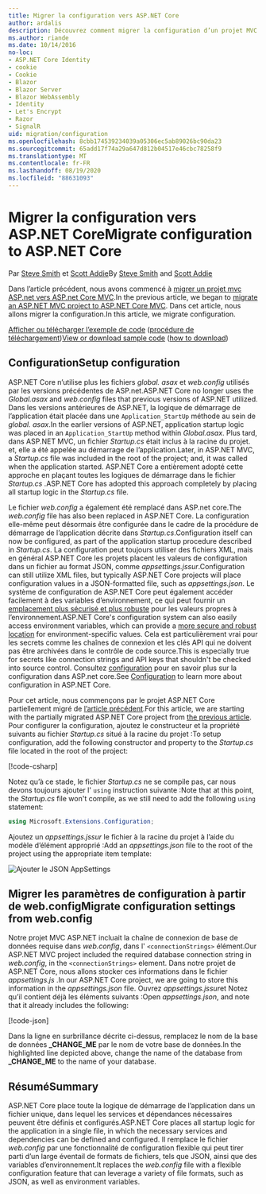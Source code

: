 ```yaml
---
title: Migrer la configuration vers ASP.NET Core
author: ardalis
description: Découvrez comment migrer la configuration d’un projet MVC ASP.NET vers un projet ASP.NET Core MVC.
ms.author: riande
ms.date: 10/14/2016
no-loc:
- ASP.NET Core Identity
- cookie
- Cookie
- Blazor
- Blazor Server
- Blazor WebAssembly
- Identity
- Let's Encrypt
- Razor
- SignalR
uid: migration/configuration
ms.openlocfilehash: 8cbb174539234039a05306ec5ab89026bc90da23
ms.sourcegitcommit: 65add17f74a29a647d812b04517e46cbc78258f9
ms.translationtype: MT
ms.contentlocale: fr-FR
ms.lasthandoff: 08/19/2020
ms.locfileid: "88631093"
---
```

# <a name="migrate-configuration-to-aspnet-core"></a><span data-ttu-id="ed7f3-103">Migrer la configuration vers ASP.NET Core</span><span class="sxs-lookup"><span data-stu-id="ed7f3-103">Migrate configuration to ASP.NET Core</span></span>

<span data-ttu-id="ed7f3-104">Par [Steve Smith](https://ardalis.com/) et [Scott Addie](https://scottaddie.com)</span><span class="sxs-lookup"><span data-stu-id="ed7f3-104">By [Steve Smith](https://ardalis.com/) and [Scott Addie](https://scottaddie.com)</span></span>

<span data-ttu-id="ed7f3-105">Dans l’article précédent, nous avons commencé à [migrer un projet mvc ASP.net vers ASP.net Core MVC](xref:migration/mvc).</span><span class="sxs-lookup"><span data-stu-id="ed7f3-105">In the previous article, we began to [migrate an ASP.NET MVC project to ASP.NET Core MVC](xref:migration/mvc).</span></span> <span data-ttu-id="ed7f3-106">Dans cet article, nous allons migrer la configuration.</span><span class="sxs-lookup"><span data-stu-id="ed7f3-106">In this article, we migrate configuration.</span></span>

<span data-ttu-id="ed7f3-107">[Afficher ou télécharger l’exemple de code](https://github.com/dotnet/AspNetCore.Docs/tree/master/aspnetcore/migration/configuration/samples) ([procédure de téléchargement](xref:index#how-to-download-a-sample))</span><span class="sxs-lookup"><span data-stu-id="ed7f3-107">[View or download sample code](https://github.com/dotnet/AspNetCore.Docs/tree/master/aspnetcore/migration/configuration/samples) ([how to download](xref:index#how-to-download-a-sample))</span></span>

## <a name="setup-configuration"></a><span data-ttu-id="ed7f3-108">Configuration</span><span class="sxs-lookup"><span data-stu-id="ed7f3-108">Setup configuration</span></span>

<span data-ttu-id="ed7f3-109">ASP.NET Core n’utilise plus les fichiers *global. asax* et *web.config* utilisés par les versions précédentes de ASP.net.</span><span class="sxs-lookup"><span data-stu-id="ed7f3-109">ASP.NET Core no longer uses the *Global.asax* and *web.config* files that previous versions of ASP.NET utilized.</span></span> <span data-ttu-id="ed7f3-110">Dans les versions antérieures de ASP.NET, la logique de démarrage de l’application était placée dans une `Application_StartUp` méthode au sein de *global. asax*.</span><span class="sxs-lookup"><span data-stu-id="ed7f3-110">In the earlier versions of ASP.NET, application startup logic was placed in an `Application_StartUp` method within *Global.asax*.</span></span> <span data-ttu-id="ed7f3-111">Plus tard, dans ASP.NET MVC, un fichier *Startup.cs* était inclus à la racine du projet. et, elle a été appelée au démarrage de l’application.</span><span class="sxs-lookup"><span data-stu-id="ed7f3-111">Later, in ASP.NET MVC, a *Startup.cs* file was included in the root of the project; and, it was called when the application started.</span></span> <span data-ttu-id="ed7f3-112">ASP.NET Core a entièrement adopté cette approche en plaçant toutes les logiques de démarrage dans le fichier *Startup.cs* .</span><span class="sxs-lookup"><span data-stu-id="ed7f3-112">ASP.NET Core has adopted this approach completely by placing all startup logic in the *Startup.cs* file.</span></span>

<span data-ttu-id="ed7f3-113">Le fichier *web.config* a également été remplacé dans ASP.net core.</span><span class="sxs-lookup"><span data-stu-id="ed7f3-113">The *web.config* file has also been replaced in ASP.NET Core.</span></span> <span data-ttu-id="ed7f3-114">La configuration elle-même peut désormais être configurée dans le cadre de la procédure de démarrage de l’application décrite dans *Startup.cs*.</span><span class="sxs-lookup"><span data-stu-id="ed7f3-114">Configuration itself can now be configured, as part of the application startup procedure described in *Startup.cs*.</span></span> <span data-ttu-id="ed7f3-115">La configuration peut toujours utiliser des fichiers XML, mais en général ASP.NET Core les projets placent les valeurs de configuration dans un fichier au format JSON, comme *appsettings.jssur*.</span><span class="sxs-lookup"><span data-stu-id="ed7f3-115">Configuration can still utilize XML files, but typically ASP.NET Core projects will place configuration values in a JSON-formatted file, such as *appsettings.json*.</span></span> <span data-ttu-id="ed7f3-116">Le système de configuration de ASP.NET Core peut également accéder facilement à des variables d’environnement, ce qui peut fournir un [emplacement plus sécurisé et plus robuste](xref:security/app-secrets) pour les valeurs propres à l’environnement.</span><span class="sxs-lookup"><span data-stu-id="ed7f3-116">ASP.NET Core's configuration system can also easily access environment variables, which can provide a [more secure and robust location](xref:security/app-secrets) for environment-specific values.</span></span> <span data-ttu-id="ed7f3-117">Cela est particulièrement vrai pour les secrets comme les chaînes de connexion et les clés API qui ne doivent pas être archivées dans le contrôle de code source.</span><span class="sxs-lookup"><span data-stu-id="ed7f3-117">This is especially true for secrets like connection strings and API keys that shouldn't be checked into source control.</span></span> <span data-ttu-id="ed7f3-118">Consultez [configuration](xref:fundamentals/configuration/index) pour en savoir plus sur la configuration dans ASP.net core.</span><span class="sxs-lookup"><span data-stu-id="ed7f3-118">See [Configuration](xref:fundamentals/configuration/index) to learn more about configuration in ASP.NET Core.</span></span>

<span data-ttu-id="ed7f3-119">Pour cet article, nous commençons par le projet ASP.NET Core partiellement migré de [l’article précédent](xref:migration/mvc).</span><span class="sxs-lookup"><span data-stu-id="ed7f3-119">For this article, we are starting with the partially migrated ASP.NET Core project from [the previous article](xref:migration/mvc).</span></span> <span data-ttu-id="ed7f3-120">Pour configurer la configuration, ajoutez le constructeur et la propriété suivants au fichier *Startup.cs* situé à la racine du projet :</span><span class="sxs-lookup"><span data-stu-id="ed7f3-120">To setup configuration, add the following constructor and property to the *Startup.cs* file located in the root of the project:</span></span>

[!code-csharp[](configuration/samples/WebApp1/src/WebApp1/Startup.cs?range=11-16)]

<span data-ttu-id="ed7f3-121">Notez qu’à ce stade, le fichier *Startup.cs* ne se compile pas, car nous devons toujours ajouter l' `using` instruction suivante :</span><span class="sxs-lookup"><span data-stu-id="ed7f3-121">Note that at this point, the *Startup.cs* file won't compile, as we still need to add the following `using` statement:</span></span>

```csharp
using Microsoft.Extensions.Configuration;
```

<span data-ttu-id="ed7f3-122">Ajoutez un *appsettings.jssur* le fichier à la racine du projet à l’aide du modèle d’élément approprié :</span><span class="sxs-lookup"><span data-stu-id="ed7f3-122">Add an *appsettings.json* file to the root of the project using the appropriate item template:</span></span>

![Ajouter le JSON AppSettings](configuration/_static/add-appsettings-json.png)

## <a name="migrate-configuration-settings-from-webconfig"></a><span data-ttu-id="ed7f3-124">Migrer les paramètres de configuration à partir de web.config</span><span class="sxs-lookup"><span data-stu-id="ed7f3-124">Migrate configuration settings from web.config</span></span>

<span data-ttu-id="ed7f3-125">Notre projet MVC ASP.NET incluait la chaîne de connexion de base de données requise dans *web.config*, dans l' `<connectionStrings>` élément.</span><span class="sxs-lookup"><span data-stu-id="ed7f3-125">Our ASP.NET MVC project included the required database connection string in *web.config*, in the `<connectionStrings>` element.</span></span> <span data-ttu-id="ed7f3-126">Dans notre projet de ASP.NET Core, nous allons stocker ces informations dans le fichier *appsettings.js* .</span><span class="sxs-lookup"><span data-stu-id="ed7f3-126">In our ASP.NET Core project, we are going to store this information in the *appsettings.json* file.</span></span> <span data-ttu-id="ed7f3-127">Ouvrez *appsettings.jssur*et Notez qu’il contient déjà les éléments suivants :</span><span class="sxs-lookup"><span data-stu-id="ed7f3-127">Open *appsettings.json*, and note that it already includes the following:</span></span>

[!code-json[](../migration/configuration/samples/WebApp1/src/WebApp1/appsettings.json?highlight=4)]

<span data-ttu-id="ed7f3-128">Dans la ligne en surbrillance décrite ci-dessus, remplacez le nom de la base de données **_CHANGE_ME** par le nom de votre base de données.</span><span class="sxs-lookup"><span data-stu-id="ed7f3-128">In the highlighted line depicted above, change the name of the database from **_CHANGE_ME** to the name of your database.</span></span>

## <a name="summary"></a><span data-ttu-id="ed7f3-129">Résumé</span><span class="sxs-lookup"><span data-stu-id="ed7f3-129">Summary</span></span>

<span data-ttu-id="ed7f3-130">ASP.NET Core place toute la logique de démarrage de l’application dans un fichier unique, dans lequel les services et dépendances nécessaires peuvent être définis et configurés.</span><span class="sxs-lookup"><span data-stu-id="ed7f3-130">ASP.NET Core places all startup logic for the application in a single file, in which the necessary services and dependencies can be defined and configured.</span></span> <span data-ttu-id="ed7f3-131">Il remplace le fichier *web.config* par une fonctionnalité de configuration flexible qui peut tirer parti d’un large éventail de formats de fichiers, tels que JSON, ainsi que des variables d’environnement.</span><span class="sxs-lookup"><span data-stu-id="ed7f3-131">It replaces the *web.config* file with a flexible configuration feature that can leverage a variety of file formats, such as JSON, as well as environment variables.</span></span>
